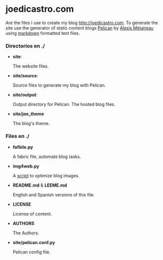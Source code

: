 # joedicastro.com

Are the files I use to create my blog http://joedicastro.com.
To generate the site use the generator of static content blogs
[Pelican][0] by [Alexis Métaireau][1] using [markdown][3] formatted text 
files.


### Directorios en ./

* **site**:
 
  The website files.
  
* **site/source**:

  Source files to generate my blog with Pelican. 

* **site/output**:

  Output directory for Pelican. The hosted blog files.

* **site/joe_theme**

  The blog's theme.


### Files en ./

* **fafbile.py**

  A fabric file, automate blog tasks.

* **img4web.py**

  A [script][4] to optimize blog images.

* **README.md** & **LEEME.md** 

  English and Spanish versions of this file.

* **LICENSE**

  License of content.

* **AUTHORS**

  The Authors.

* **site/pelican.conf.py**

  Pelican config file.


  [0]: http://docs.notmyidea.org/alexis/pelican/
  [1]: http://blog.notmyidea.org/
  [3]: http://es.wikipedia.org/wiki/Markdown
  [4]: https://bitbucket.org/joedicastro/img4web